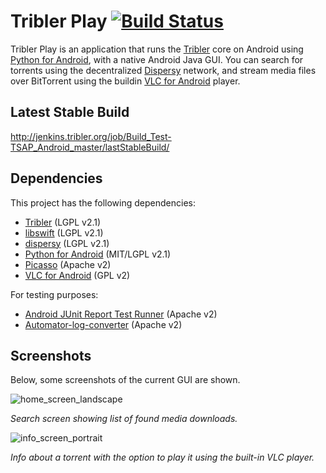 # Tribler Play [![Build Status](http://jenkins.tribler.org/job/Build_Test-TSAP_Android_master/badge/icon)](http://jenkins.tribler.org/job/Build_Test-TSAP_Android_master/)

Tribler Play is an application that runs the [Tribler](https://github.com/tribler/tribler) core on Android using [Python for Android](https://github.com/kivy/python-for-android/), with a native Android Java GUI. You can search for torrents using the decentralized [Dispersy](http://github/tribler/dispersy) network, and stream media files over BitTorrent using the buildin [VLC for Android](http://www.videolan.org/vlc/download-android.html) player.

## Latest Stable Build
http://jenkins.tribler.org/job/Build_Test-TSAP_Android_master/lastStableBuild/
## Dependencies

This project has the following dependencies:
* [Tribler](https://github.com/tribler/tribler/) (LGPL v2.1)
* [libswift](https://github.com/libswift/libswift) (LGPL v2.1)
* [dispersy](https://github.com/Tribler/dispersy) (LGPL v2.1)
* [Python for Android](https://github.com/kivy/python-for-android) (MIT/LGPL v2.1)
* [Picasso](https://github.com/square/picasso) (Apache v2)
* [VLC for Android](http://www.videolan.org/vlc/download-android.html) (GPL v2)

For testing purposes:
* [Android JUnit Report Test Runner](https://github.com/jsankey/android-junit-report) (Apache v2)
* [Automator-log-converter](https://github.com/dpreussler/automator-log-converter) (Apache v2)

## Screenshots

Below, some screenshots of the current GUI are shown.

![home_screen_landscape](screenshots/home_screen_search_vodo_readme.png)

*Search screen showing list of found media downloads.*

![info_screen_portrait](screenshots/info_screen_portrait_readme.png)

*Info about a torrent with the option to play it using the built-in VLC player.*
